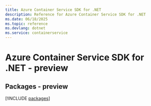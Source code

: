 ```yaml
---
title: Azure Container Service SDK for .NET
description: Reference for Azure Container Service SDK for .NET
ms.date: 06/18/2025
ms.topic: reference
ms.devlang: dotnet
ms.service: containerservice
---
```

# Azure Container Service SDK for .NET - preview
## Packages - preview
[!INCLUDE [packages](container-service-index.md)]